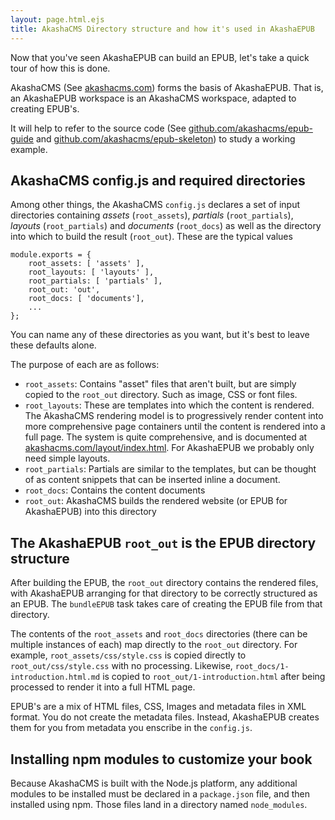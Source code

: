 ```yaml
---
layout: page.html.ejs
title: AkashaCMS Directory structure and how it's used in AkashaEPUB
---
```


Now that you've seen AkashaEPUB can build an EPUB, let's take a quick tour of how this is done.

AkashaCMS (See [akashacms.com](http://akashacms.com)) forms the basis of AkashaEPUB.  That is, an AkashaEPUB workspace is an AkashaCMS workspace, adapted to creating EPUB's.  

It will help to refer to the source code (See [github.com/akashacms/epub-guide](https://github.com/akashacms/epub-guide) and [github.com/akashacms/epub-skeleton](https://github.com/akashacms/epub-skeleton)) to study a working example.

## AkashaCMS config.js and required directories

Among other things, the AkashaCMS `config.js` declares a set of input directories containing _assets_ (`root_assets`), _partials_ (`root_partials`), _layouts_ (`root_partials`) and _documents_ (`root_docs`) as well as the directory into which to build the result (`root_out`).  These are the typical values

```
module.exports = {
    root_assets: [ 'assets' ],
    root_layouts: [ 'layouts' ],
    root_partials: [ 'partials' ],
    root_out: 'out',
    root_docs: [ 'documents'],
    ...
};
```

You can name any of these directories as you want, but it's best to leave these defaults alone.

The purpose of each are as follows:
* `root_assets`: Contains "asset" files that aren't built, but are simply copied to the `root_out` directory.  Such as image, CSS or font files.
* `root_layouts`: These are templates into which the content is rendered.  The AkashaCMS rendering model is to progressively render content into more comprehensive page containers until the content is rendered into a full page.  The system is quite comprehensive, and is documented at [akashacms.com/layout/index.html](http://akashacms.com/layout/index.html).  For AkashaEPUB we probably only need simple layouts.
* `root_partials`: Partials are similar to the templates, but can be thought of as content snippets that can be inserted inline a document.
* `root_docs`: Contains the content documents
* `root_out`: AkashaCMS builds the rendered website (or EPUB for AkashaEPUB) into this directory

## The AkashaEPUB `root_out` is the EPUB directory structure

After building the EPUB, the `root_out` directory contains the rendered files, with AkashaEPUB arranging for that directory to be correctly structured as an EPUB.  The `bundleEPUB` task takes care of creating the EPUB file from that directory.

The contents of the `root_assets` and `root_docs` directories (there can be multiple instances of each) map directly to the `root_out` directory.  For example, `root_assets/css/style.css` is copied directly to `root_out/css/style.css` with no processing.  Likewise, `root_docs/1-introduction.html.md` is copied to `root_out/1-introduction.html` after being processed to render it into a full HTML page.

EPUB's are a mix of HTML files, CSS, Images and metadata files in XML format.  You do not create the metadata files.  Instead, AkashaEPUB creates them for you from metadata you enscribe in the `config.js`.

## Installing npm modules to customize your book

Because AkashaCMS is built with the Node.js platform, any additional modules to be installed must be declared in a `package.json` file, and then installed using npm.  Those files land in a directory named `node_modules`.
